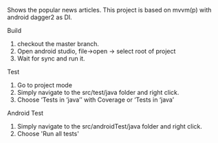 Shows the popular news articles.
This project is based on mvvm(p) with android dagger2 as DI.

Build
1. checkout the master branch.
2. Open android studio, file->open -> select root of project
3. Wait for sync and run it.

Test
1. Go to project mode
2. Simply navigate to the src/test/java folder and right click.
3. Choose ‘Tests in ‘java’’ with Coverage or ‘Tests in ‘java’

Android Test
1. Simply navigate to the src/androidTest/java folder and right click.
2. Choose 'Run all tests'